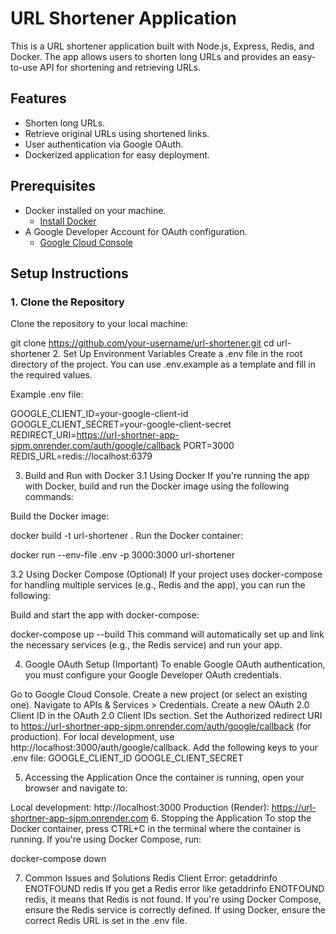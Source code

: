 
# URL Shortener Application

This is a URL shortener application built with Node.js, Express, Redis, and Docker. The app allows users to shorten long URLs and provides an easy-to-use API for shortening and retrieving URLs.

## Features
- Shorten long URLs.
- Retrieve original URLs using shortened links.
- User authentication via Google OAuth.
- Dockerized application for easy deployment.

## Prerequisites

- Docker installed on your machine.
  - [Install Docker](https://docs.docker.com/get-docker/)
- A Google Developer Account for OAuth configuration.
  - [Google Cloud Console](https://console.cloud.google.com/)
  
## Setup Instructions

### 1. Clone the Repository

Clone the repository to your local machine:


git clone https://github.com/your-username/url-shortener.git
cd url-shortener
2. Set Up Environment Variables
Create a .env file in the root directory of the project. You can use .env.example as a template and fill in the required values.

Example .env file:

GOOGLE_CLIENT_ID=your-google-client-id
GOOGLE_CLIENT_SECRET=your-google-client-secret
REDIRECT_URI=https://url-shortner-app-sjpm.onrender.com/auth/google/callback
PORT=3000
REDIS_URL=redis://localhost:6379 

3. Build and Run with Docker
3.1 Using Docker
If you're running the app with Docker, build and run the Docker image using the following commands:

Build the Docker image:

docker build -t url-shortener .
Run the Docker container:

docker run --env-file .env -p 3000:3000 url-shortener

3.2 Using Docker Compose (Optional)
If your project uses docker-compose for handling multiple services (e.g., Redis and the app), you can run the following:

Build and start the app with docker-compose:

docker-compose up --build
This command will automatically set up and link the necessary services (e.g., the Redis service) and run your app.

4. Google OAuth Setup (Important)
To enable Google OAuth authentication, you must configure your Google Developer OAuth credentials.

Go to Google Cloud Console.
Create a new project (or select an existing one).
Navigate to APIs & Services > Credentials.
Create a new OAuth 2.0 Client ID in the OAuth 2.0 Client IDs section.
Set the Authorized redirect URI to https://url-shortner-app-sjpm.onrender.com/auth/google/callback (for production).
For local development, use http://localhost:3000/auth/google/callback.
Add the following keys to your .env file:
GOOGLE_CLIENT_ID
GOOGLE_CLIENT_SECRET

5. Accessing the Application
Once the container is running, open your browser and navigate to:

Local development: http://localhost:3000
Production (Render): https://url-shortner-app-sjpm.onrender.com
6. Stopping the Application
To stop the Docker container, press CTRL+C in the terminal where the container is running. If you're using Docker Compose, run:

docker-compose down

7. Common Issues and Solutions
Redis Client Error: getaddrinfo ENOTFOUND redis
If you get a Redis error like getaddrinfo ENOTFOUND redis, it means that Redis is not found. If you're using Docker Compose, ensure the Redis service is correctly defined. If using Docker, ensure the correct Redis URL is set in the .env file.
